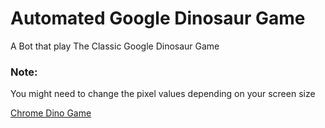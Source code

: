 # Automated Google Dinosaur Game

A Bot that play The Classic Google Dinosaur Game

### Note:
You might need to change the pixel values depending on your screen size

[Chrome Dino Game](https://elgoog.im/t-rex/)

